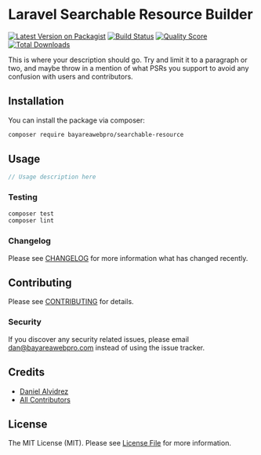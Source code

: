 # Laravel Searchable Resource Builder

[![Latest Version on Packagist](https://img.shields.io/packagist/v/bayareawebpro/searchable-resource.svg?style=flat-square)](https://packagist.org/packages/bayareawebpro/searchable-resource)
[![Build Status](https://img.shields.io/travis/bayareawebpro/searchable-resource/master.svg?style=flat-square)](https://travis-ci.org/bayareawebpro/searchable-resource)
[![Quality Score](https://img.shields.io/scrutinizer/g/bayareawebpro/searchable-resource.svg?style=flat-square)](https://scrutinizer-ci.com/g/bayareawebpro/searchable-resource)
[![Total Downloads](https://img.shields.io/packagist/dt/bayareawebpro/searchable-resource.svg?style=flat-square)](https://packagist.org/packages/bayareawebpro/searchable-resource)

This is where your description should go. Try and limit it to a paragraph or two, and maybe throw in a mention of what PSRs you support to avoid any confusion with users and contributors.

## Installation

You can install the package via composer:

```bash
composer require bayareawebpro/searchable-resource
```

## Usage

``` php
// Usage description here
```

### Testing

``` bash
composer test
composer lint
```

### Changelog

Please see [CHANGELOG](CHANGELOG.md) for more information what has changed recently.

## Contributing

Please see [CONTRIBUTING](CONTRIBUTING.md) for details.

### Security

If you discover any security related issues, please email dan@bayareawebpro.com instead of using the issue tracker.

## Credits

- [Daniel Alvidrez](https://github.com/bayareawebpro)
- [All Contributors](../../contributors)

## License

The MIT License (MIT). Please see [License File](LICENSE.md) for more information.
